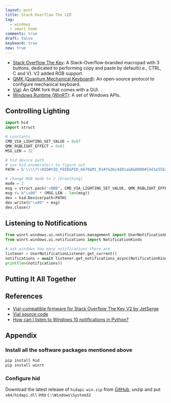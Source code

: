 ```yaml
---
layout: post
title: Stack Overflow The LED
tag:
  - windows
  - smart home
comments: true
draft: false
keyboard: true
new: true
---
```


* [Stack Overflow The Key](https://drop.com/buy/stack-overflow-the-key-v2-macropad): A Stack-Overflow-branded macropad with 3 buttons, dedicated to performing copy and paste by default(i.e., CTRL, C and V). V2 added RGB support.
* [QMK (Quantum Mechanical Keyboard)](https://docs.qmk.fm/#/): An open-source protocol to configure mechanical keyboard.
* [Vial](https://get.vial.today/): An QMK fork that comes with a GUI.
* [Windows Runtime (WinRT)](https://en.wikipedia.org/wiki/Windows_Runtime): A set of Windows APIs.

## Controlling Lighting

```python
import hid
import struct

# constants
CMD_VIA_LIGHTING_SET_VALUE = 0x07
QMK_RGBLIGHT_EFFECT = 0x81
MSG_LEN = 32

# hid device path
# use hid.enumerate() to figure out
PATH = b'\\\\?\\HID#VID_FEED&PID_6070&MI_01#7&36c4d81a&0&0000#{4d1e55b2-f16f-11cf-88cb-001111000030}'

# change RGB mode to 2 (breathing)
mode = 2
msg = struct.pack(">BBB", CMD_VIA_LIGHTING_SET_VALUE, QMK_RGBLIGHT_EFFECT, mode)
msg += b"\x00" * (MSG_LEN - len(msg))
dev = hid.Device(path=PATH)
dev.write(b"\x00" + msg)
dev.close()
```

## Listening to Notifications

```python
from winrt.windows.ui.notifications.management import UserNotificationListener
from winrt.windows.ui.notifications import NotificationKinds

# ask windows how many notifications there are
listener = UserNotificationListener.get_current()
notifications = await listener.get_notifications_async(NotificationKinds.TOAST)
print(len(notifications))
```

## Putting It All Together

## References
* [Vial-compatible firmware for Stack Overflow The Key V2 by JetSerge](https://drop.com/buy/stack-overflow-the-key-v2-macropad/talk/2892369)
* [Vial source code](https://github.com/vial-kb/vial-gui)
* [How can I listen to Windows 10 notifications in Python?](https://stackoverflow.com/questions/64043297/how-can-i-listen-to-windows-10-notifications-in-python)

## Appendix
### Install all the software packages mentioned above
```bash
pip install hid
pip install winrt
```

### Configure hid
Download the latest release of `hidapi-win.zip` from [GitHub](https://github.com/libusb/hidapi/releases), unzip and put `x64/hidapi.dll` into `C:\Windows\System32`
